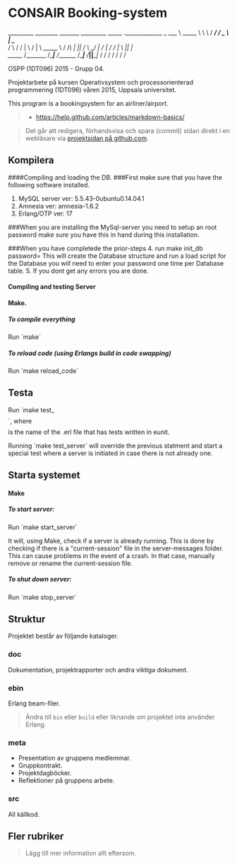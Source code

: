 # CONSAIR Booking-system

_________  ________    _______    _________   _____  ._____________ 
\_   ___ \ \_____  \   \      \  /   _____/  /  _  \ |   \______   \
/    \  \/  /   |   \  /   |   \ \_____  \  /  /_\  \|   ||       _/
\     \____/    |    \/    |    \/        \/    |    \   ||    |   \
 \______  /\_______  /\____|__  /_______  /\____|__  /___||____|_  /
        \/         \/         \/        \/         \/            \/ 

OSPP (1DT096) 2015 - Grupp 04.

Projektarbete på kursen Operativsystem och processorienterad
programmering (1DT096) våren 2015, Uppsala universitet.

This program is a bookingsystem for an airliner/airport.
> - https://help.github.com/articles/markdown-basics/

> Det går att redigera, förhandsvisa och spara (commit) sidan direkt i
> en webläsare via [projektsidan på github.com](./README.md).

## Kompilera

####Compiling and loading the DB.
###First make sure that you have the following software installed.
1. MySQL server ver: 5.5.43-0ubuntu0.14.04.1
2. Amnesia ver: amnesia-1.6.2
3. Erlang/OTP ver: 17

###When you are installing the MySql-server you need to setup an root password make sure you have this in hand during this installation.

###When you have completede the prior-steps
4. run make init_db password=<your SQL rootPassword>
   This will create the Database structure and run a load script for the Database you will need to enter your password one time per Database table.
5. If you dont get any errors you are done.
 
#### Compiling and testing Server

#### Make.

##### To compile everything

Run ´make´

##### To reload code (using Erlangs build in code swapping)

Run ´make reload_code´


## Testa

Run ´make test_$$$$´, where $$$$ is the name of the .erl file that has tests written in eunit.

Running ´make test_server´ will override the previous statment and start a special test where a server is initiated in case there is not already one. 

## Starta systemet

#### Make

##### To start server:

Run ´make start_server´

It will, using Make, check if a server is already running. This is done by checking if there is a "current-session" file in the server-messages folder. This can cause problems in the event of a crash. In that case, manually remove or rename the current-session file.

##### To shut down server:

Run ´make stop_server´

## Struktur

Projektet består av följande kataloger.

### doc

Dokumentation, projektrapporter och andra viktiga dokument.

### ebin

Erlang beam-filer.

> Ändra till `bin` eller `build` eller liknande om projektet inte
> använder Erlang.

### meta

- Presentation av gruppens medlemmar.
- Gruppkontrakt.
- Projektdagböcker.
- Reflektioner på gruppens arbete.

### src

All källkod.

## Fler rubriker

> Lägg till mer information allt eftersom.
